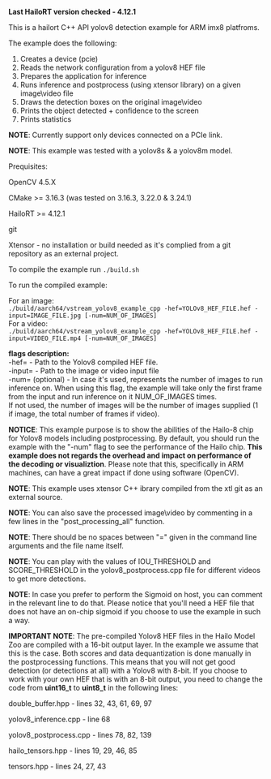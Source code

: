 **Last HailoRT version checked - 4.12.1**

This is a hailort C++ API yolov8 detection example for ARM imx8 platfroms.

The example does the following:

1. Creates a device (pcie)
2. Reads the network configuration from a yolov8 HEF file
3. Prepares the application for inference
4. Runs inference and postprocess (using xtensor library) on a given image\video file 
5. Draws the detection boxes on the original image\video
6. Prints the object detected + confidence to the screen
5. Prints statistics

**NOTE**: Currently support only devices connected on a PCIe link.

**NOTE**: This example was tested with a yolov8s & a yolov8m model.


Prequisites:

OpenCV 4.5.X

CMake >= 3.16.3 (was tested on 3.16.3, 3.22.0 & 3.24.1)

HailoRT >= 4.12.1

git

Xtensor - no installation or build needed as it's complied from a git repository as an external project.   



To compile the example run `./build.sh`  

To run the compiled example:  

For an image:  
`./build/aarch64/vstream_yolov8_example_cpp -hef=YOLOv8_HEF_FILE.hef -input=IMAGE_FILE.jpg [-num=NUM_OF_IMAGES]`  
For a video:  
`./build/aarch64/vstream_yolov8_example_cpp -hef=YOLOv8_HEF_FILE.hef -input=VIDEO_FILE.mp4 [-num=NUM_OF_IMAGES]`  

**flags description:**  
-hef= - Path to the Yolov8 compiled HEF file.  
-input= - Path to the image or video input file  
-num= (optional) - In case it's used, represents the number of images to run inference on. When using this flag, the example will take only the first frame from the input and run inference on it NUM_OF_IMAGES times.   
If not used, the number of images will be the number of images supplied (1 if image, the total number of frames if video).   

**NOTICE**: This example purpose is to show the abilities of the Hailo-8 chip for Yolov8 models including postprocessing. By default, you should run the example with the "-num" flag to see the performance of the Hailo chip. **This example does not regards the overhead and impact on performance of the decoding or visualiztion**. Please note that this, specifically in ARM machines, can have a great impact if done using software (OpenCV).    


**NOTE**: This example uses xtensor C++ ibrary compiled from the xtl git as an external source.   

**NOTE**: You can also save the processed image\video by commenting in a few lines in the "post_processing_all" function.   

**NOTE**: There should be no spaces between "=" given in the command line arguments and the file name itself.   

**NOTE**: You can play with the values of IOU_THRESHOLD and SCORE_THRESHOLD in the yolov8_postprocess.cpp file for different videos to get more detections.   

**NOTE**: In case you prefer to perform the Sigmoid on host, you can comment in the relevant line to do that. Please notice that you'll need a HEF file that does not have an on-chip sigmoid if you choose to use the example in such a way.   


**IMPORTANT NOTE**: The pre-compiled Yolov8 HEF files in the Hailo Model Zoo are compiled with a 16-bit output layer.
In the example we assume that this is the case.
Both scores and data dequantization is done manually in the postprocessing functions. 
This means that you will not get good detection (or detections at all) with a Yolov8 with 8-bit. 
If you choose to work with your own HEF that is with an 8-bit output, you need to change the code from **uint16_t** to **uint8_t** in the following lines:

double_buffer.hpp - lines 32, 43, 61, 69, 97

yolov8_inference.cpp - line 68

yolov8_postprocess.cpp - lines 78, 82, 139 

hailo_tensors.hpp - lines 19, 29, 46, 85

tensors.hpp - lines 24, 27, 43
